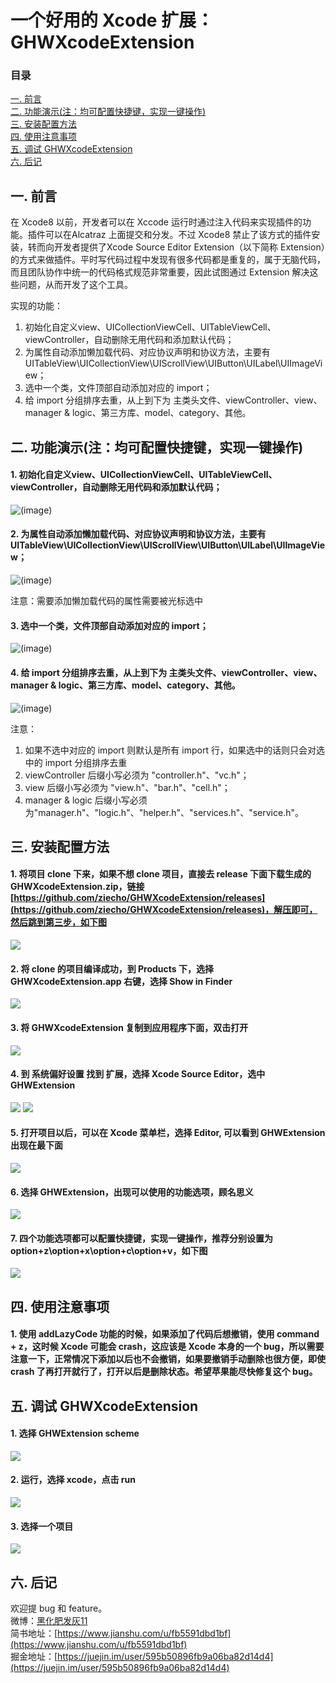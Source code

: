 # 一个好用的 Xcode 扩展：GHWXcodeExtension
### 目录

[一. 前言](https://github.com/ziecho/GHWXcodeExtension#%E4%B8%80-%E5%89%8D%E8%A8%80)   
[二. 功能演示(注：均可配置快捷键，实现一键操作)](https://github.com/ziecho/GHWXcodeExtension#%E4%BA%8C-%E5%8A%9F%E8%83%BD%E6%BC%94%E7%A4%BA%E6%B3%A8%E5%9D%87%E5%8F%AF%E9%85%8D%E7%BD%AE%E5%BF%AB%E6%8D%B7%E9%94%AE%E5%AE%9E%E7%8E%B0%E4%B8%80%E9%94%AE%E6%93%8D%E4%BD%9C)  
[三. 安装配置方法](https://github.com/ziecho/GHWXcodeExtension#%E4%B8%89-%E5%AE%89%E8%A3%85%E9%85%8D%E7%BD%AE%E6%96%B9%E6%B3%95)  
[四. 使用注意事项](https://github.com/ziecho/GHWXcodeExtension#%E5%9B%9B-%E4%BD%BF%E7%94%A8%E6%B3%A8%E6%84%8F%E4%BA%8B%E9%A1%B9)  
[五. 调试 GHWXcodeExtension](https://github.com/ziecho/GHWXcodeExtension#%E4%BA%94-%E8%B0%83%E8%AF%95-ghwxcodeextension)  
[六. 后记](https://github.com/ziecho/GHWXcodeExtension#%E5%85%AD-%E5%90%8E%E8%AE%B0)

## 一. 前言
在 Xcode8 以前，开发者可以在 Xccode 运行时通过注入代码来实现插件的功能。插件可以在Alcatraz 上面提交和分发。不过 Xcode8 禁止了该方式的插件安装，转而向开发者提供了Xcode Source Editor Extension（以下简称 Extension）的方式来做插件。平时写代码过程中发现有很多代码都是重复的，属于无脑代码，而且团队协作中统一的代码格式规范非常重要，因此试图通过 Extension 解决这些问题，从而开发了这个工具。  

实现的功能：  

1. 初始化自定义view、UICollectionViewCell、UITableViewCell、viewController，自动删除无用代码和添加默认代码；
2. 为属性自动添加懒加载代码、对应协议声明和协议方法，主要有 UITableView\UICollectionView\UIScrollView\UIButton\UILabel\UIImageView；
3. 选中一个类，文件顶部自动添加对应的 import；
4. 给 import 分组排序去重，从上到下为 主类头文件、viewController、view、manager & logic、第三方库、model、category、其他。


## 二. 功能演示(注：均可配置快捷键，实现一键操作)
#### 1. 初始化自定义view、UICollectionViewCell、UITableViewCell、viewController，自动删除无用代码和添加默认代码；

![(image)](https://github.com/ziecho/GHWXcodeExtension/blob/master/resources/initView.gif)


#### 2. 为属性自动添加懒加载代码、对应协议声明和协议方法，主要有 UITableView\UICollectionView\UIScrollView\UIButton\UILabel\UIImageView；  

![(image)](https://github.com/ziecho/GHWXcodeExtension/blob/master/resources/addLazyCode.gif)

注意：需要添加懒加载代码的属性需要被光标选中

#### 3. 选中一个类，文件顶部自动添加对应的 import；
  
![(image)](https://github.com/ziecho/GHWXcodeExtension/blob/master/resources/addImport.gif)

#### 4. 给 import 分组排序去重，从上到下为 主类头文件、viewController、view、manager & logic、第三方库、model、category、其他。
  
![(image)](https://github.com/ziecho/GHWXcodeExtension/blob/master/resources/sortImport.gif)

注意：  

1. 如果不选中对应的 import 则默认是所有 import 行，如果选中的话则只会对选中的 import 分组排序去重  
2. viewController 后缀小写必须为 "controller.h"、"vc.h"；  
3. view 后缀小写必须为 "view.h"、"bar.h"、"cell.h"；  
4. manager & logic 后缀小写必须为"manager.h"、"logic.h"、"helper.h"、"services.h"、"service.h"。

## 三. 安装配置方法
#### 1. 将项目 clone 下来，如果不想 clone 项目，直接去 release 下面下载生成的 GHWXcodeExtension.zip，链接 [https://github.com/ziecho/GHWXcodeExtension/releases](https://github.com/ziecho/GHWXcodeExtension/releases)，解压即可，然后跳到第三步，如下图
![](./resources/11.png)
#### 2. 将 clone 的项目编译成功，到 Products 下，选择 GHWXcodeExtension.app 右键，选择 Show in Finder
![](./resources/6.png)

#### 3. 将 GHWXcodeExtension 复制到应用程序下面，双击打开
![](./resources/7.png)
#### 4. 到 系统偏好设置 找到 扩展，选择 Xcode Source Editor，选中 GHWExtension
![](./resources/8.png)
![](./resources/9.png)

#### 5. 打开项目以后，可以在 Xcode 菜单栏，选择 Editor, 可以看到 GHWExtension 出现在最下面
![](./resources/4.png)

#### 6. 选择 GHWExtension，出现可以使用的功能选项，顾名思义
![](./resources/5.png)

#### 7. 四个功能选项都可以配置快捷键，实现一键操作，推荐分别设置为 option+z\option+x\option+c\option+v，如下图
![](./resources/10.png)

## 四. 使用注意事项
#### 1. 使用 addLazyCode 功能的时候，如果添加了代码后想撤销，使用 command + z，这时候 Xcode 可能会 crash，这应该是 Xcode 本身的一个 bug，所以需要注意一下，正常情况下添加以后也不会撤销，如果要撤销手动删除也很方便，即使 crash 了再打开就行了，打开以后是删除状态。希望苹果能尽快修复这个 bug。

## 五. 调试 GHWXcodeExtension
#### 1. 选择 GHWExtension scheme
![](./resources/1.png)

#### 2. 运行，选择 xcode，点击 run
![](./resources/2.png)

#### 3. 选择一个项目
![](./resources/3.png)

## 六. 后记
欢迎提 bug 和 feature。  
微博：[黑化肥发灰11](https://weibo.com/u/2977255324)   
简书地址：[https://www.jianshu.com/u/fb5591dbd1bf](https://www.jianshu.com/u/fb5591dbd1bf)  
掘金地址：[https://juejin.im/user/595b50896fb9a06ba82d14d4](https://juejin.im/user/595b50896fb9a06ba82d14d4)
